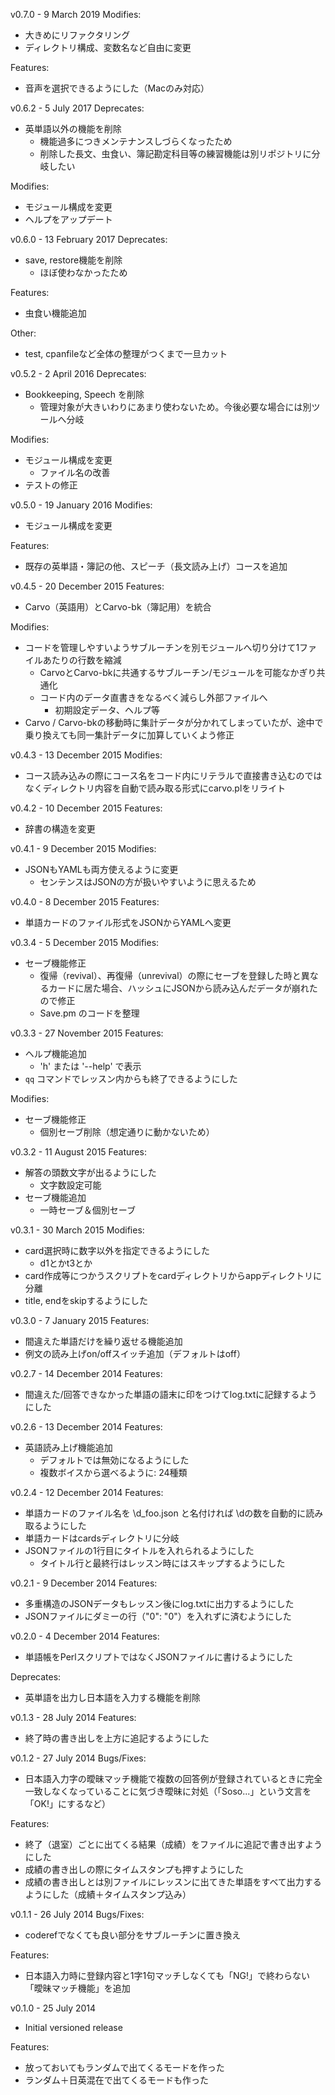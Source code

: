 v0.7.0 - 9 March  2019
  Modifies:
  * 大きめにリファクタリング
  * ディレクトリ構成、変数名など自由に変更

  Features:
  * 音声を選択できるようにした（Macのみ対応）

v0.6.2 - 5 July  2017
  Deprecates:
  * 英単語以外の機能を削除
    - 機能過多につきメンテナンスしづらくなったため
    - 削除した長文、虫食い、簿記勘定科目等の練習機能は別リポジトリに分岐したい

  Modifies:
  * モジュール構成を変更
  * ヘルプをアップデート

v0.6.0 - 13 February  2017
  Deprecates:
  * save, restore機能を削除
    - ほぼ使わなかったため

  Features:
  * 虫食い機能追加

  Other:
  * test, cpanfileなど全体の整理がつくまで一旦カット

v0.5.2 - 2 April 2016
  Deprecates:
  * Bookkeeping, Speech を削除
    - 管理対象が大きいわりにあまり使わないため。今後必要な場合には別ツールへ分岐

  Modifies:
  * モジュール構成を変更
    - ファイル名の改善
  * テストの修正

v0.5.0 - 19 January 2016
  Modifies:
  * モジュール構成を変更

  Features:
  * 既存の英単語・簿記の他、スピーチ（長文読み上げ）コースを追加

v0.4.5 - 20 December 2015
  Features:
  * Carvo（英語用）とCarvo-bk（簿記用）を統合

  Modifies:
  * コードを管理しやすいようサブルーチンを別モジュールへ切り分けて1ファイルあたりの行数を縮減
    - CarvoとCarvo-bkに共通するサブルーチン/モジュールを可能なかぎり共通化
    - コード内のデータ直書きをなるべく減らし外部ファイルへ
        * 初期設定データ、ヘルプ等
  * Carvo / Carvo-bkの移動時に集計データが分かれてしまっていたが、途中で乗り換えても同一集計データに加算していくよう修正

v0.4.3 - 13 December 2015
  Modifies:
  * コース読み込みの際にコース名をコード内にリテラルで直接書き込むのではなくディレクトリ内容を自動で読み取る形式にcarvo.plをリライト

v0.4.2 - 10 December 2015
  Features:
  * 辞書の構造を変更

v0.4.1 - 9 December 2015
  Modifies:
  * JSONもYAMLも両方使えるように変更
    - センテンスはJSONの方が扱いやすいように思えるため

v0.4.0 - 8 December 2015
  Features:
  * 単語カードのファイル形式をJSONからYAMLへ変更

v0.3.4 - 5 December 2015
  Modifies:
  * セーブ機能修正
    - 復帰（revival）、再復帰（unrevival）の際にセーブを登録した時と異なるカードに居た場合、ハッシュにJSONから読み込んだデータが崩れたので修正
    - Save.pm のコードを整理

v0.3.3 - 27 November 2015
  Features:
  * ヘルプ機能追加
    - 'h' または '--help' で表示
  * `qq` コマンドでレッスン内からも終了できるようにした

  Modifies:
  * セーブ機能修正
    - 個別セーブ削除（想定通りに動かないため）

v0.3.2 - 11 August 2015
  Features:
  * 解答の頭数文字が出るようにした
    - 文字数設定可能
  * セーブ機能追加
    - 一時セーブ＆個別セーブ

v0.3.1 - 30 March 2015
  Modifies:
  * card選択時に数字以外を指定できるようにした
    - d1とかt3とか
  * card作成等につかうスクリプトをcardディレクトリからappディレクトリに分離
  * title, endをskipするようにした

v0.3.0 - 7 January 2015
  Features:
  * 間違えた単語だけを繰り返せる機能追加
  * 例文の読み上げon/offスイッチ追加（デフォルトはoff）

v0.2.7 - 14 December 2014
  Features:
  * 間違えた/回答できなかった単語の語末に印をつけてlog.txtに記録するようにした

v0.2.6 - 13 December 2014
  Features:
  * 英語読み上げ機能追加
    - デフォルトでは無効になるようにした
    - 複数ボイスから選べるように: 24種類

v0.2.4 - 12 December 2014
  Features:
  * 単語カードのファイル名を \d_foo.json と名付ければ \dの数を自動的に読み取るようにした
  * 単語カードはcardsディレクトリに分岐
  * JSONファイルの1行目にタイトルを入れられるようにした
    - タイトル行と最終行はレッスン時にはスキップするようにした

v0.2.1 - 9 December 2014
  Features:
  * 多重構造のJSONデータもレッスン後にlog.txtに出力するようにした
  * JSONファイルにダミーの行（"0": "0"）を入れずに済むようにした

v0.2.0 - 4 December 2014
  Features:
  * 単語帳をPerlスクリプトではなくJSONファイルに書けるようにした

  Deprecates:
  * 英単語を出力し日本語を入力する機能を削除

v0.1.3 - 28 July 2014
  Features:
  * 終了時の書き出しを上方に追記するようにした

v0.1.2 - 27 July 2014
  Bugs/Fixes:
  * 日本語入力字の曖昧マッチ機能で複数の回答例が登録されているときに完全一致しなくなっていることに気づき曖昧に対処（「Soso...」という文言を「OK!」にするなど）

  Features:
  * 終了（退室）ごとに出てくる結果（成績）をファイルに追記で書き出すようにした
  * 成績の書き出しの際にタイムスタンプも押すようにした
  * 成績の書き出しとは別ファイルにレッスンに出てきた単語をすべて出力するようにした（成績＋タイムスタンプ込み）

v0.1.1 - 26 July 2014
  Bugs/Fixes:
  * coderefでなくても良い部分をサブルーチンに置き換え

  Features:
  * 日本語入力時に登録内容と1字1句マッチしなくても「NG!」で終わらない「曖昧マッチ機能」を追加

v0.1.0 - 25 July 2014
  * Initial versioned release

  Features:
  * 放っておいてもランダムで出てくるモードを作った
  * ランダム＋日英混在で出てくるモードも作った
